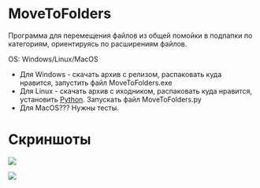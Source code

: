 # MoveToFolders
Программа для перемещения файлов из общей помойки в подпапки по категориям, ориентируясь по расширениям файлов.

OS: Windows/Linux/MacOS

- Для Windows - скачать архив с релизом, распаковать куда нравится, запустить файл MoveToFolders.exe
- Для Linux - скачать архив с иходником, распаковать куда нравится, установить [Python](https://www.python.org/downloads/ "Python"). Запускать файл MoveToFolders.py
- Для MacOS??? Нужны тесты.

# Скриншоты
[![](https://pp.userapi.com/c850228/v850228861/157863/eWkX0Bl1AqQ.jpg)](https://pp.userapi.com/c850228/v850228861/157863/eWkX0Bl1AqQ.jpg)

[![](https://pp.userapi.com/c850228/v850228861/15786a/bGVm0y-zeAI.jpg)](https://pp.userapi.com/c850228/v850228861/15786a/bGVm0y-zeAI.jpg)
